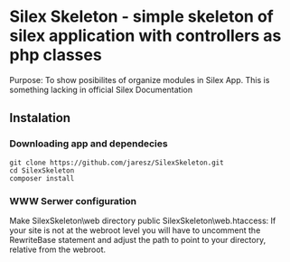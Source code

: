 Silex Skeleton - simple skeleton of silex application with controllers as php classes
========================

Purpose: To show posibilites  of organize modules in Silex App.
This is something lacking in official Silex Documentation


Instalation
--------------
### Downloading app and dependecies
```shell
git clone https://github.com/jaresz/SilexSkeleton.git
cd SilexSkeleton
composer install
```
### WWW Serwer configuration
Make SilexSkeleton\web directory public
SilexSkeleton\web\.htaccess:
If your site is not at the webroot level you will have to uncomment the RewriteBase statement and adjust the path to point to your directory, relative from the webroot.



